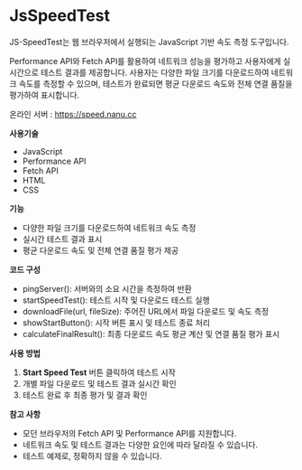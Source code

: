 # JsSpeedTest

JS-SpeedTest는 웹 브라우저에서 실행되는 JavaScript 기반 속도 측정 도구입니다. 

Performance API와 Fetch API를 활용하여 네트워크 성능을 평가하고 사용자에게 실시간으로 테스트 결과를 제공합니다. 
사용자는 다양한 파일 크기를 다운로드하여 네트워크 속도를 측정할 수 있으며, 테스트가 완료되면 평균 다운로드 속도와 전체 연결 품질을 평가하여 표시합니다. 

온라인 서버 : https://speed.nanu.cc

**사용기술**

- JavaScript
- Performance API
- Fetch API
- HTML
- CSS

**기능**

- 다양한 파일 크기를 다운로드하여 네트워크 속도 측정
- 실시간 테스트 결과 표시
- 평균 다운로드 속도 및 전체 연결 품질 평가 제공

**코드 구성**

- pingServer(): 서버와의 소요 시간을 측정하여 반환
- startSpeedTest(): 테스트 시작 및 다운로드 테스트 실행
- downloadFile(url, fileSize): 주어진 URL에서 파일 다운로드 및 속도 측정
- showStartButton(): 시작 버튼 표시 및 테스트 종료 처리
- calculateFinalResult(): 최종 다운로드 속도 평균 계산 및 연결 품질 평가 표시

**사용 방법**

1. **Start Speed Test** 버튼 클릭하여 테스트 시작
2. 개별 파일 다운로드 및 테스트 결과 실시간 확인
3. 테스트 완료 후 최종 평가 및 결과 확인

**참고 사항**

- 모던 브라우저의 Fetch API 및 Performance API를 지원합니다.
- 네트워크 속도 및 테스트 결과는 다양한 요인에 따라 달라질 수 있습니다.
- 테스트 예제로, 정확하지 않을 수 있습니다.

